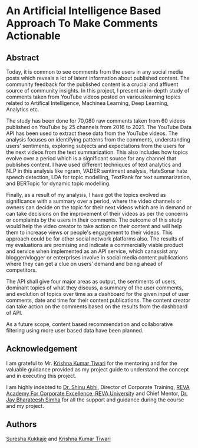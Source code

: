 # An Artificial Intelligence Based Approach To Make Comments Actionable

## Abstract

Today, it is common to see comments from the users in any social media posts which reveals a lot of latent information about published content. The community feedback for the published content is a crucial and affluent source of community insights. In this project, I present an in-depth study of comments taken from YouTube videos posted on variouslearning topics related to Artifical Intelligence, Machinea Learning, Deep Learning, Analytics etc.

The study has been done for 70,080 raw comments taken from 60 videos published on YouTube by 25 channels from 2016 to 2021. The YouTube Data API has been used to extract these data from the YouTube videos. The analysis focuses on identifying patterns from the comments, understanding users’ sentiments, exploring subjects and expectations from the users for the next videos from the text summarization. This also includes how topics evolve over a period which is a significant source for any channel that publishes content. I have used different techniques of text analytics and NLP in this analysis like ngram, VADER sentiment analysis, HateSonar hate speech detection, LDA for topic modelling, TextRank for text summarization, and BERTopic for dynamic topic modelling.

Finally, as a result of my analysis, I have got the topics evolved as significance with a summary over a period, where the video channels or owners can decide on the topic for their next videos which are in demand or can take decisions on the improvement of their videos as per the concerns or complaints by the users in their comments.
The outcome of this study would help the video creator to take action on their content and will help them to increase views or people's engagement to their videos. This approach could be for other social network platforms also. The results of my evaluations are promising and indicate a commercially viable product and service when implemented as an API service, which canassist any blogger/vlogger or enterprises involve in social media content publications where they can get a clue on users’ demand and being ahead of competitors.

The API shall give four major areas as output, the sentiments of users, dominant topics of what they discuss, a summary of the user comments, and evolution of topics over time as a dashboard for the given input of user comments, date and time for their content publications. The content creator can take action on the comments based on the results from the dashboard of API.

As a future scope, content based recommendation and collaborative filtering using more user based data have been planned.

## Acknowledgement

I am grateful to Mr. [Krishna Kumar Tiwari](https://www.linkedin.com/in/agentkk/) for the mentoring and for the valuable guidance provided as my project guide to understand the concept and in executing this project.

I am highly indebted to [Dr. Shinu Abhi](https://in.linkedin.com/in/shinu-abhi-711a339), Director of Corporate Training, [REVA Academy For Corporate Excellence, REVA University](https://race.reva.edu.in/) and Chief Mentor, [Dr. Jay Bharateesh Simha](https://in.linkedin.com/in/jbsimha) for all the support and guidance during the course and my project.


## Authors

[Suresha Kukkaje](https://www.linkedin.com/in/suresha-kukkaje/) and [Krishna Kumar Tiwari](https://www.linkedin.com/in/agentkk/)
